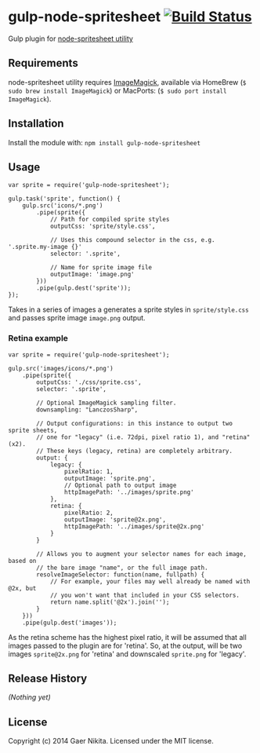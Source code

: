 # gulp-node-spritesheet [![Build Status](https://secure.travis-ci.org/ngaer/gulp-node-spritesheet.png?branch=master)](http://travis-ci.org/ngaer/gulp-node-spritesheet)

Gulp plugin for [node-spritesheet utility](https://github.com/richardbutler/node-spritesheet)

## Requirements
node-spritesheet utility requires [ImageMagick](http://www.imagemagick.org/script/index.php), available via HomeBrew (`$ sudo brew install ImageMagick`) or MacPorts: (`$ sudo port install ImageMagick`).

## Installation
Install the module with: `npm install gulp-node-spritesheet`

## Usage
    var sprite = require('gulp-node-spritesheet');

    gulp.task('sprite', function() {
        gulp.src('icons/*.png')
        	.pipe(sprite({
                // Path for compiled sprite styles
    			outputCss: 'sprite/style.css',

                // Uses this compound selector in the css, e.g. '.sprite.my-image {}'
    			selector: '.sprite',

                // Name for sprite image file
    			outputImage: 'image.png'
    		}))
    		.pipe(gulp.dest('sprite'));
    });

Takes in a series of images a generates a sprite styles in `sprite/style.css` and passes sprite image `image.png` output.

### Retina example

    var sprite = require('gulp-node-spritesheet');

    gulp.src('images/icons/*.png')
		.pipe(sprite({
			outputCss: './css/sprite.css',
			selector: '.sprite',

            // Optional ImageMagick sampling filter.
            downsampling: "LanczosSharp",

            // Output configurations: in this instance to output two sprite sheets,
            // one for "legacy" (i.e. 72dpi, pixel ratio 1), and "retina" (x2).
            // These keys (legacy, retina) are completely arbitrary.
			output: {
				legacy: {
					pixelRatio: 1,
					outputImage: 'sprite.png',
                    // Optional path to output image
					httpImagePath: '../images/sprite.png'
				},
				retina: {
					pixelRatio: 2,
					outputImage: 'sprite@2x.png',
					httpImagePath: '../images/sprite@2x.png'
				}
			}
            
            // Allows you to augment your selector names for each image, based on
            // the bare image "name", or the full image path.
            resolveImageSelector: function(name, fullpath) {
                // For example, your files may well already be named with @2x, but
                // you won't want that included in your CSS selectors.
                return name.split('@2x').join('');
            }
		}))
		.pipe(gulp.dest('images'));

As the retina scheme has the highest pixel ratio, it will be assumed that all images passed to the plugin are for 'retina'. So, at the output, will be two images `sprite@2x.png` for 'retina' and downscaled `sprite.png` for 'legacy'.

## Release History
_(Nothing yet)_

## License
Copyright (c) 2014 Gaer Nikita. Licensed under the MIT license.